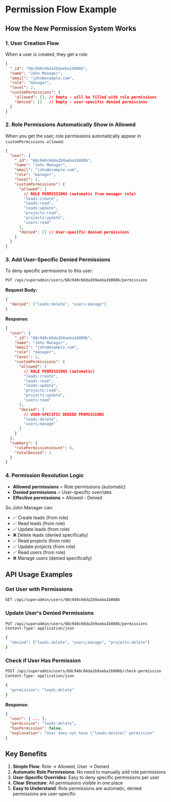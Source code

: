 # Permission Flow Example

## How the New Permission System Works

### 1. **User Creation Flow**
When a user is created, they get a role:

```json
{
  "_id": "68c940c66da2b9aeba1b008b",
  "name": "John Manager",
  "email": "john@example.com",
  "role": "manager",
  "level": 2,
  "customPermissions": {
    "allowed": [], // Empty - will be filled with role permissions
    "denied": []   // Empty - user-specific denied permissions
  }
}
```

### 2. **Role Permissions Automatically Show in Allowed**
When you get the user, role permissions automatically appear in `customPermissions.allowed`:

```json
{
  "user": {
    "_id": "68c940c66da2b9aeba1b008b",
    "name": "John Manager",
    "email": "john@example.com",
    "role": "manager",
    "level": 2,
    "customPermissions": {
      "allowed": [
        // ROLE PERMISSIONS (automatic from manager role)
        "leads:create",
        "leads:read",
        "leads:update",
        "projects:read",
        "projects:update",
        "users:read"
      ],
      "denied": [] // User-specific denied permissions
    }
  }
}
```

### 3. **Add User-Specific Denied Permissions**
To deny specific permissions to this user:

```bash
PUT /api/superadmin/users/68c940c66da2b9aeba1b008b/permissions
```

**Request Body:**
```json
{
  "denied": ["leads:delete", "users:manage"]
}
```

**Response:**
```json
{
  "user": {
    "_id": "68c940c66da2b9aeba1b008b",
    "name": "John Manager",
    "email": "john@example.com",
    "role": "manager",
    "level": 2,
    "customPermissions": {
      "allowed": [
        // ROLE PERMISSIONS (automatic)
        "leads:create",
        "leads:read",
        "leads:update",
        "projects:read",
        "projects:update",
        "users:read"
      ],
      "denied": [
        // USER-SPECIFIC DENIED PERMISSIONS
        "leads:delete",
        "users:manage"
      ]
    }
  },
  "summary": {
    "rolePermissionsCount": 6,
    "totalDenied": 2
  }
}
```

### 4. **Permission Resolution Logic**
- **Allowed permissions** = Role permissions (automatic)
- **Denied permissions** = User-specific overrides
- **Effective permissions** = Allowed - Denied

So John Manager can:
- ✅ Create leads (from role)
- ✅ Read leads (from role)  
- ✅ Update leads (from role)
- ❌ Delete leads (denied specifically)
- ✅ Read projects (from role)
- ✅ Update projects (from role)
- ✅ Read users (from role)
- ❌ Manage users (denied specifically)

## API Usage Examples

### Get User with Permissions
```bash
GET /api/superadmin/users/68c940c66da2b9aeba1b008b
```

### Update User's Denied Permissions
```bash
PUT /api/superadmin/users/68c940c66da2b9aeba1b008b/permissions
Content-Type: application/json

{
  "denied": ["leads:delete", "users:manage", "projects:delete"]
}
```

### Check if User Has Permission
```bash
POST /api/superadmin/users/68c940c66da2b9aeba1b008b/check-permission
Content-Type: application/json

{
  "permission": "leads:delete"
}
```

**Response:**
```json
{
  "user": { ... },
  "permission": "leads:delete",
  "hasPermission": false,
  "explanation": "User does not have \"leads:delete\" permission"
}
```

## Key Benefits

1. **Simple Flow**: Role → Allowed, User → Denied
2. **Automatic Role Permissions**: No need to manually add role permissions
3. **User-Specific Overrides**: Easy to deny specific permissions per user
4. **Clear Structure**: All permissions visible in one place
5. **Easy to Understand**: Role permissions are automatic, denied permissions are user-specific
